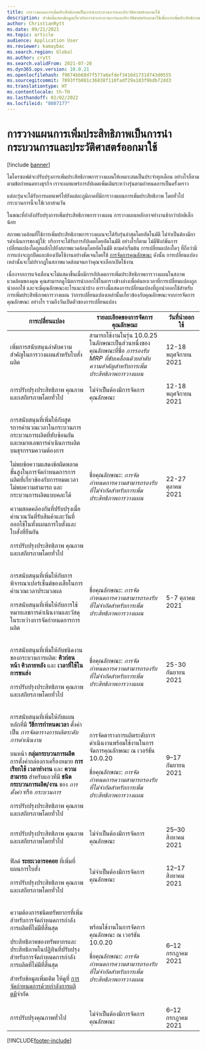 ```yaml
---
title: การวางแผนการเพิ่มประสิทธิภาพเป็นการนำกระบวนการและประวัติศาสตร์ออกมาใช้
description: หัวข้อนี้แสดงข้อมูลเกี่ยวกับการนํากระบวนการและประวัติศาสตร์ออกมาใช้เพื่อการเพิ่มประสิทธิภาพการวางแผน
author: ChristianRytt
ms.date: 09/21/2021
ms.topic: article
audience: Application User
ms.reviewer: kamaybac
ms.search.region: Global
ms.author: crytt
ms.search.validFrom: 2021-07-28
ms.dyn365.ops.version: 10.0.21
ms.openlocfilehash: f9674bb68d7f577a6efdef3416d1731d743d0555
ms.sourcegitcommit: 7893ffb081c36838f110fadf29a183f9bdb72dd3
ms.translationtype: HT
ms.contentlocale: th-TH
ms.lasthandoff: 02/02/2022
ms.locfileid: "8087177"
---
```

# <a name="planning-optimization-release-process-and-release-history"></a>การวางแผนการเพิ่มประสิทธิภาพเป็นการนำกระบวนการและประวัติศาสตร์ออกมาใช้

[!include [banner](../../includes/banner.md)]

ไมโครซอฟต์จะปรับปรุงการเพิ่มประสิทธิภาพการวางแผนให้เหมาะสมเป็นประจําทุกเดือน อย่างไรก็ตาม ตามข้อกําหนดทางธุรกิจ เราจะเผยแพร่การอัปเดตเพิ่มเติมระหว่างรุ่นตามกําหนดการเป็นครั้งคราว

แต่ละรุ่นจะได้รับการเผยแพร่ไปยังแต่ละภูมิภาคที่มีการวางแผนการเพิ่มประสิทธิภาพ โดยทั่วไปกระบวนการนี้จะใช้เวลาสามวัน

ในขณะที่กําลังปรับปรุงการเพิ่มประสิทธิภาพการวางแผน การวางแผนหลักอาจทํางานช้ากว่าปกติเล็กน้อย

สภาพแวดล้อมที่ใช้การเพิ่มประสิทธิภาพการวางแผนจะได้รับรุ่นล่าสุดโดยอัตโนมัติ ไม่จําเป็นต้องมีการดําเนินการของผู้ใช้: บริการจะได้รับการอัปเดตโดยอัตโนมัติ อย่างไรก็ตาม ไม่มีฟังก์ชันการเปลี่ยนแปลงใดถูกผลักไปยังสภาพแวดล้อมโดยอัตโนมัติ ตามค่าเริ่มต้น การเปลี่ยนแปลงใดๆ ที่ถือว่ามีการแบ่งจะถูกปิดและต้องเปิดใช้งานอย่างชัดเจนโดยใช้ [การจัดการคุณลักษณะ](../../../fin-ops-core/fin-ops/get-started/feature-management/feature-management-overview.md) ดังนั้น การเปลี่ยนแปลงเหล่านั้นจะไม่ปรากฏในสภาพแวดล้อมจนกว่าคุณจะเลือกเปิดใช้งาน

เนื่องจากการแจ้งเตือนจะไม่แสดงขึ้นเมื่อมีการอัปเดตการเพิ่มประสิทธิภาพการวางแผนในสภาพแวดล้อมของคุณ คุณสามารถดูโน้ตการนำออกใช้ในตารางข้างล่างเพื่อค้นหาเวลาที่การเปลี่ยนแปลงถูกนำออกใช้ และจะมีคุณลักษณะอะไรแนะนำบ้าง ตารางนี้แสดงการเปลี่ยนแปลงที่ถูกนําออกใช้สําหรับการเพิ่มประสิทธิภาพการวางแผน ว่าการเปลี่ยนแปลงเหล่านั้นเกี่ยวข้องกับคุณลักษณะจากการจัดการคุณลักษณะ อย่างไร รวมถึงวันเปิดตัวของการเปลี่ยนแปลง

| การเปลี่ยนแปลง | รายละเอียดของการจัดการคุณลักษณะ | วันที่นำออกใช้ |
|---|---|---|
| <p>เพิ่มการสนับสนุนลำดับความสำคัญในการวางแผนสำหรับใบสั่งผลิต | สามารถใช้งานในรุ่น 10.0.25 ในลักษณะเป็นส่วนหนึ่งของคุณลักษณะที่ชื่อ *การรองรับ MRP ที่ขับเคลื่อนด้วยลำดับความสำคัญสำหรับการเพิ่มประสิทธิภาพการวางแผน* | 12-18 พฤศจิกายน 2021 |
| <p>การปรับปรุงประสิทธิภาพ คุณภาพ และเสถียรภาพโดยทั่วไป | ไม่จําเป็นต้องมีการจัดการคุณลักษณะ | 12-18 พฤศจิกายน 2021 |
| <p>การสนับสนุนที่เพิ่มให้กับสูตรการคํานวณเวลาในกระบวนการ กระบวนการผลิตที่ทับซ้อนกัน และหมายเลขการดําเนินการผลิตบนธุรกรรมความต้องการ</p><p>ไม่พบข้อความแสดงข้อผิดพลาดขั้นสูงในการจัดกำหนดการการผลิตที่เกี่ยวข้องกับการหมดเวลา ไม่พบความสามารถ และกระบวนการผลิตแบบคละได้</p><p>ความสอดคล้องกันที่ปรับปรุงเมื่อคํานวณวันที่รับสินค้าและวันที่ออกใช้ในทั้งแผนการใบสั่งและใบสั่งที่ยืนยัน</p><p>การปรับปรุงประสิทธิภาพ คุณภาพ และเสถียรภาพโดยทั่วไป | ชื่อคุณลักษณะ: *การจัดกำหนดการความสามารถรองรับที่ไม่จำกัดสำหรับการเพิ่มประสิทธิภาพการวางแผน* | 22-27 ตุลาคม 2021 |
| <p>การสนับสนุนที่เพิ่มให้กับการพิจารณาเปอร์เซ็นต์ของเสียในการคํานวณเวลาประมวลผล</p><p>การสนับสนุนที่เพิ่มให้กับการใช้หมายเลขการดําเนินงานและวัสดุ ในระหว่างการจัดกำหนดการการผลิต | ชื่อคุณลักษณะ: *การจัดกำหนดการความสามารถรองรับที่ไม่จำกัดสำหรับการเพิ่มประสิทธิภาพการวางแผน* | 5-7 ตุลาคม 2021 |
| <p>การสนับสนุนที่เพิ่มให้กับชนิดงานของกระบวนการผลิต: **คิวก่อนหน้า** **คิวภายหลัง** และ **เวลาที่ใช้ในการขนส่ง**</p><p>การปรับปรุงประสิทธิภาพ คุณภาพ และเสถียรภาพโดยทั่วไป | ชื่อคุณลักษณะ: *การจัดกำหนดการความสามารถรองรับที่ไม่จำกัดสำหรับการเพิ่มประสิทธิภาพการวางแผน* | 25-30 กันยายน 2021 |
| <p>การสนับสนุนที่เพิ่มให้กับแผนหลักที่มี **วิธีการกำหนดเวลา** ตั้งค่าเป็น *การจัดตารางการผลิตระดับการดำเนินงาน*</p><p>บนหน้า **กลุ่มกระบวนการผลิต** การตั้งค่ากล่องกาเครื่องหมาย **การเรียกใช้** **เวลาทำงาน** และ **ความสามารถ** สำหรับแถวที่มี **ชนิดกระบวนการผลิต/งาน** ของ *การตั้งค่า* หรือ *กระบวนการ* </p><p>การปรับปรุงประสิทธิภาพ คุณภาพ และเสถียรภาพโดยทั่วไป | <p>การจัดตารางการผลิตระดับการดำเนินงานพร้อมใช้งานในการจัดการคุณลักษณะ ณ เวอร์ชัน 10.0.20</p><p>ชื่อคุณลักษณะ: *การจัดกำหนดการความสามารถรองรับที่ไม่จำกัดสำหรับการเพิ่มประสิทธิภาพการวางแผน*</p>  | 9–17 กันยายน 2021 |
| การปรับปรุงประสิทธิภาพ คุณภาพ และเสถียรภาพโดยทั่วไป | ไม่จําเป็นต้องมีการจัดการคุณลักษณะ | 25–30 สิงหาคม 2021 |
| <p>ฟิลด์ **ระยะเวลารอคอย** ที่เพิ่มที่แผนการใบสั่ง</p><p>การปรับปรุงประสิทธิภาพ คุณภาพ และเสถียรภาพโดยทั่วไป</p> | ไม่จําเป็นต้องมีการจัดการคุณลักษณะ | 12–17 สิงหาคม 2021 |
| <p>ความต้องการชนิดทรัพยากรที่เพิ่มสําหรับการจัดกําหนดการกําลังการผลิตที่ไม่มีที่สิ้นสุด</p><p>ประสิทธิภาพของทรัพยากรและประสิทธิภาพในปฏิทินที่ปรับปรุงสําหรับการจัดกําหนดการกําลังการผลิตที่ไม่มีที่สิ้นสุด</p><p>สําหรับข้อมูลเพิ่มเติม ให้ดูที่ [การจัดกําหนดการด้วยกําลังการผลิตมี](infinite-capacity-planning.md)จํากัด | <p>พร้อมใช้งานในการจัดการคุณลักษณะ ณ เวอร์ชัน 10.0.20</p><p>ชื่อคุณลักษณะ: *การจัดกำหนดการความสามารถรองรับที่ไม่จำกัดสำหรับการเพิ่มประสิทธิภาพการวางแผน*</p> | 6–12 กรกฎาคม 2021 |
| การปรับปรุงคุณภาพทั่วไป | ไม่จําเป็นต้องมีการจัดการคุณลักษณะ | 6–12 กรกฎาคม 2021 |

[!INCLUDE[footer-include](../../../includes/footer-banner.md)]
